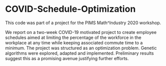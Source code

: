 # COVID-Schedule-Optimization
This code was part of a project for the PIMS Math^Industry 2020 workshop.

We report on a two-week COVID-19 motivated project to create employee schedules aimed at limiting the percentage of the workforce in the workplace at any time while keeping associated commute time to a minimum. The project was structured as an optimization problem. Genetic algorithms were explored, adapted and implemented. Preliminary results suggest this as a promising avenue justifying further efforts.
